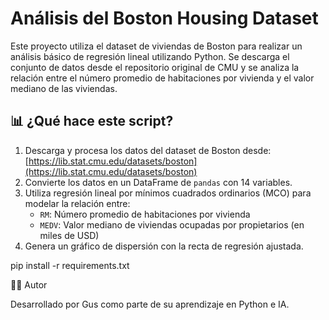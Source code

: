 # Análisis del Boston Housing Dataset

Este proyecto utiliza el dataset de viviendas de Boston para realizar un análisis básico de regresión lineal utilizando Python. Se descarga el conjunto de datos desde el repositorio original de CMU y se analiza la relación entre el número promedio de habitaciones por vivienda y el valor mediano de las viviendas.

## 📊 ¿Qué hace este script?

1. Descarga y procesa los datos del dataset de Boston desde:
   [https://lib.stat.cmu.edu/datasets/boston](https://lib.stat.cmu.edu/datasets/boston)
2. Convierte los datos en un DataFrame de `pandas` con 14 variables.
3. Utiliza regresión lineal por mínimos cuadrados ordinarios (MCO) para modelar la relación entre:
   - `RM`: Número promedio de habitaciones por vivienda
   - `MEDV`: Valor mediano de viviendas ocupadas por propietarios (en miles de USD)
4. Genera un gráfico de dispersión con la recta de regresión ajustada.

pip install -r requirements.txt

🧑‍💻 Autor

Desarrollado por Gus como parte de su aprendizaje en Python e IA.
